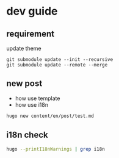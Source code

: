# dev guide

## requirement
update theme
```shell
git submodule update --init --recursive
git submodule update --remote --merge
```

## new post
- how use template
- how use i18n
```bash
hugo new content/en/post/test.md
```

## i18n check
```bash
hugo --printI18nWarnings | grep i18n
```
